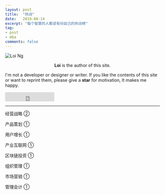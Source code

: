 ```yaml
---
layout: post
title:  "热词"
date:   2019-08-14
excerpt: "每个智慧的人都该有份自己的热词榜"
tag:
- post
- mba
comments: false
---
```


![Loi Ng](https://bossguloi.github.io/assets/img/logo.png)    
    
<center><b>Loi</b> is the author of this site.</center>
     
 I'm not a developer or designer or writer. If you like the contents of this site or want to reprint them, please give a **star** for motivation, It makes me happy.

<iframe src="https://ghbtns.com/github-btn.html?user=bossguloi&repo=bossguloi.github.io&type=star&count=true&size=large" frameborder="0" scrolling="0" width="160px" height="30px"></iframe>    

---

经营战略 ②

产品策划 ①

用户增长 ①

产业互联网 ①

区块链投资 ①

组织管理 ①

市场营销 ①

管理会计 ①